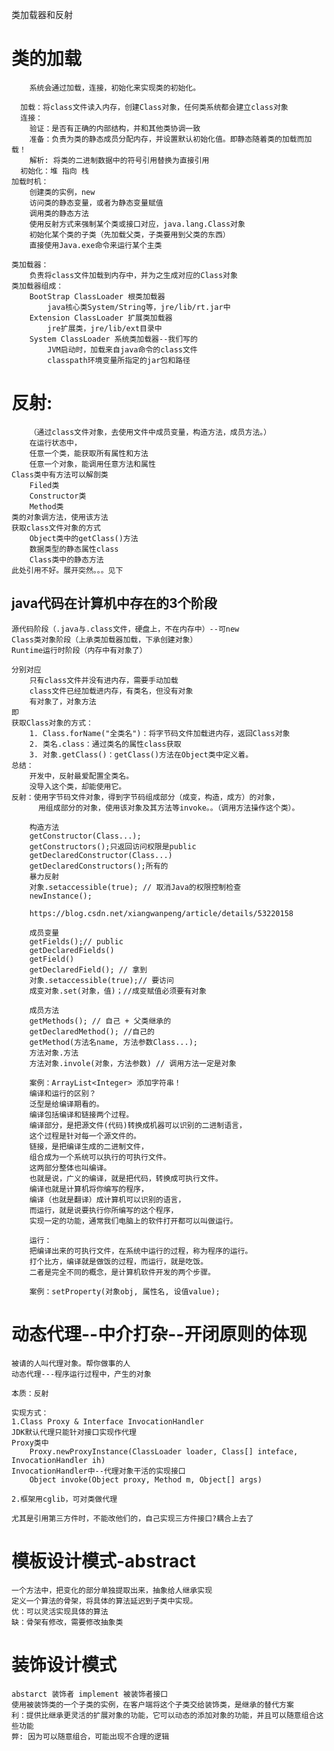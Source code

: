 类加载器和反射
#   类的加载
        系统会通过加载，连接，初始化来实现类的初始化。
        
      加载：将class文件读入内存，创建Class对象，任何类系统都会建立class对象
      连接：
        验证：是否有正确的内部结构，并和其他类协调一致
        准备：负责为类的静态成员分配内存，并设置默认初始化值。即静态随着类的加载而加载！
        解析: 将类的二进制数据中的符号引用替换为直接引用
      初始化：堆 指向 栈
    加载时机：
        创建类的实例，new
        访问类的静态变量，或者为静态变量赋值
        调用类的静态方法
        使用反射方式来强制某个类或接口对应，java.lang.Class对象
        初始化某个类的子类（先加载父类，子类要用到父类的东西）
        直接使用Java.exe命令来运行某个主类    
    
    类加载器：
        负责将class文件加载到内存中，并为之生成对应的Class对象
    类加载器组成：
        BootStrap ClassLoader 根类加载器
            java核心类System/String等，jre/lib/rt.jar中
        Extension ClassLoader 扩展类加载器
            jre扩展类，jre/lib/ext目录中
        System ClassLoader 系统类加载器--我们写的
            JVM启动时，加载来自java命令的class文件
            classpath环境变量所指定的jar包和路径
#   反射:
        （通过class文件对象，去使用文件中成员变量，构造方法，成员方法。）
        在运行状态中，
        任意一个类，能获取所有属性和方法
        任意一个对象，能调用任意方法和属性
    Class类中有方法可以解剖类 
        Filed类
        Constructor类
        Method类
    类的对象调方法，使用该方法
    获取class文件对象的方式
        Object类中的getClass()方法
        数据类型的静态属性class
        Class类中的静态方法
    此处引用不好。展开突然。。。见下
        
##  java代码在计算机中存在的3个阶段

    源代码阶段（.java与.class文件，硬盘上，不在内存中）--可new
    Class类对象阶段（上承类加载器加载，下承创建对象）
    Runtime运行时阶段（内存中有对象了）
    
    分别对应
        只有class文件并没有进内存，需要手动加载
        class文件已经加载进内存，有类名，但没有对象
        有对象了，对象方法
    即        
    获取Class对象的方式：
        1. Class.forName("全类名")：将字节码文件加载进内存，返回Class对象
        2. 类名.class：通过类名的属性class获取
        3. 对象.getClass()：getClass()方法在Object类中定义着。
    总结：
        开发中，反射最爱配置全类名。
        没导入这个类，却能使用它。
    反射：使用字节码文件对象，得到字节码组成部分（成变，构造，成方）的对象，
          用组成部分的对象，使用该对象及其方法等invoke。。（调用方法操作这个类）。 
        
        构造方法     
        getConstructor(Class...); 
        getConstructors();只返回访问权限是public
        getDeclaredConstructor(Class...)
        getDeclaredConstructors();所有的
        暴力反射
        对象.setaccessible(true); // 取消Java的权限控制检查
        newInstance();
        
        https://blog.csdn.net/xiangwanpeng/article/details/53220158
        
        成员变量
        getFields();// public
        getDeclaredFields()
        getField()
        getDeclaredField(); // 拿到
        对象.setaccessible(true);// 要访问
        成变对象.set(对象，值)；//成变赋值必须要有对象
        
        成员方法
        getMethods(); // 自己 + 父类继承的
        getDeclaredMethod(); //自己的
        getMethod(方法名name, 方法参数Class...);
        方法对象.方法
        方法对象.invole(对象，方法参数) // 调用方法一定是对象

        案例：ArrayList<Integer> 添加字符串！
        编译和运行的区别？
        泛型是给编译期看的。
        编译包括编译和链接两个过程。
        编译部分，是把源文件(代码)转换成机器可以识别的二进制语言，
        这个过程是针对每一个源文件的。
        链接，是把编译生成的二进制文件，
        组合成为一个系统可以执行的可执行文件。
        这两部分整体也叫编译。
        也就是说，广义的编译，就是把代码，转换成可执行文件。
        编译也就是计算机将你编写的程序，
        编译（也就是翻译）成计算机可以识别的语言，
        而运行，就是说要执行你所编写的这个程序，
        实现一定的功能，通常我们电脑上的软件打开都可以叫做运行。
        
        运行：
        把编译出来的可执行文件，在系统中运行的过程，称为程序的运行。
        打个比方，编译就是做饭的过程，而运行，就是吃饭。
        二者是完全不同的概念，是计算机软件开发的两个步骤。
        
        案例：setProperty(对象obj, 属性名, 设值value);
        
        
#   动态代理--中介打杂--开闭原则的体现
    被请的人叫代理对象。帮你做事的人
    动态代理---程序运行过程中，产生的对象
    
    本质：反射
    
    实现方式：
    1.Class Proxy & Interface InvocationHandler
    JDK默认代理只能针对接口实现作代理
    Proxy类中
        Proxy.newProxyInstance(ClassLoader loader, Class[] inteface, InvocationHandler ih)
    InvocationHandler中--代理对象干活的实现接口
        Object invoke(Object proxy, Method m, Object[] args)
        
    2.框架用cglib，可对类做代理
    
    尤其是引用第三方件时，不能改他们的，自己实现三方件接口?耦合上去了
    
    
    
#   模板设计模式-abstract
    一个方法中，把变化的部分单独提取出来，抽象给人继承实现
    定义一个算法的骨架，将具体的算法延迟到子类中实现。
    优：可以灵活实现具体的算法
    缺：骨架有修改，需要修改抽象类

#   装饰设计模式
    abstarct 装饰者 implement 被装饰者接口
    使用被装饰类的一个子类的实例，在客户端将这个子类交给装饰类，是继承的替代方案
    利：提供比继承更灵活的扩展对象的功能，它可以动态的添加对象的功能，并且可以随意组合这些功能
    弊: 因为可以随意组合，可能出现不合理的逻辑
    
    
    
    

